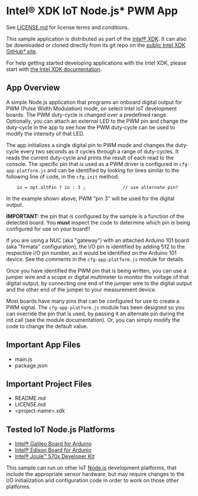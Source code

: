 Intel® XDK IoT Node.js* PWM App
===============================
See [LICENSE.md](LICENSE.md) for license terms and conditions.

This sample application is distributed as part of the
[Intel® XDK](http://xdk.intel.com). It can also be downloaded
or cloned directly from its git repo on the
[public Intel XDK GitHub\* site](https://github.com/gomobile).

For help getting started developing applications with the
Intel XDK, please start with
[the Intel XDK documentation](https://software.intel.com/en-us/xdk/docs).

App Overview
------------
A simple Node.js application that programs an onboard digital output for
PWM (Pulse Width Modulation) mode, on select Intel IoT development boards.
The PWM duty-cycle is changed over a predefined range. Optionally, you
can attach an external LED to the PWM pin and change the duty-cycle in the
app to see how the PWM duty-cycle can be used to modify the intensity of
that LED.

The app initializes a single digital pin to PWM mode and changes the duty-cycle
every two seconds as it cycles through a range of duty-cycles. It reads the
current duty-cycle and prints the result of each read to the console. The
specific pin that is used as a PWM driver is configured in `cfg-app-platform.js`
and can be identified by looking for lines similar to the following line of
code, in the `cfg.init` method:

~~~~~~~~~~~~~~~~~~~~~~~~~~~~~~~~~~~~~~~~~~~~~~~~~~~~~~~~~~~~~~~~~~~~~~~~~~~~~~~~
    io = opt.altPin ? io : 3 ;              // use alternate pin?
~~~~~~~~~~~~~~~~~~~~~~~~~~~~~~~~~~~~~~~~~~~~~~~~~~~~~~~~~~~~~~~~~~~~~~~~~~~~~~~~

In the example shown above, PWM "pin 3" will be used for the digital output.

**IMPORTANT:** the pin that is configured by the sample is a function of the
detected board. You **must** inspect the code to determine which pin is being
configured for use on your board!!

If you are using a NUC (aka "gateway") with an attached Arduino 101 board (aka
"firmata" configuration), the I/O pin is identified by adding 512 to the
respective I/O pin number, as it would be identified on the Arduino 101
device. See the comments in the `cfg-app-platform.js` module for details.

Once you have identified the PWM pin that is being written, you can use a jumper
wire and a scope or digital multimeter to monitor the voltage of that digital
output, by connecting one end of the jumper wire to the digital output and the
other end of the jumper to your measurement device.

Most boards have many pins that can be configured for use to create a PWM signal.
The `cfg-app-platform.js` module has been designed so you can override the pin
that is used, by passing it an alternate pin during the init call (see the module
documentation). Or, you can simply modify the code to change the default value.

Important App Files
-------------------
* main.js
* package.json

Important Project Files
-----------------------
* README.md
* LICENSE.md
* \<project-name\>.xdk

Tested IoT Node.js Platforms
----------------------------
* [Intel® Galileo Board for Arduino](http://intel.com/galileo)
* [Intel® Edison Board for Ardunio](http://intel.com/edison)
* [Intel® Joule™ 570x Developer Kit](http://intel.com/joule)

This sample can run on other IoT [Node.js](http://nodejs.org) development
platforms, that include the appropriate sensor hardware, but may require
changes to the I/O initialization and configuration code in order to work on
those other platforms.
